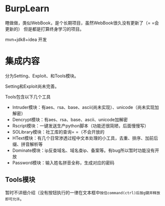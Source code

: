 # BurpLearn
瞎做做，类似WebBook，是个长期项目，虽然WebBook很久没有更新了（= =会更新的）
但是都是打算终身学习的项目。

mvn+jdk8+idea 开发

# 集成内容

分为Setting、Exploit、和Tools模块。

Setting和Exploit尚未完善。

Tools包含以下几个工具
- Intruder模块：有aes、rsa、base、ascii(尚未实现）、unicode（尚未实现加解密）
- Dencrypt模块：有aes、rsa、base、ascii、unicode加解密
- Rscript模块：一键发送生产python脚本（功能还很简陋，后面慢慢写）
- SOLibrary模块：社工库的查询= =（不会开放的
- HText模块：有几个日常渗透过程中文本处理的小工具，去重、排序、加前后缀、拼音解析等
- Dominate模块：ip反查域名、域名查ip、备案等。有bug所以暂时功能没有开放
- Password模块：输入姓名拼音全称，生成对应的密码

## Tools模块

暂时不详细介绍（没有按钮执行的一律在文本框中`按住command(ctrl)后按g键并释放即可允许`。
